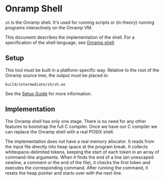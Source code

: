 # Onramp Shell

`sh` is the Onramp shell. It's used for running scripts or (in theory) running programs interactively on the Onramp VM.

This document describes the implementation of the shell. For a specification of the shell language, see [Onramp shell](../../docs/shell.md).


## Setup

This tool must be built in a platform-specific way. Relative to the root of the Onramp source tree, the output must be placed in:

```
build/intermediate/sh/sh.oe
```

See the [Setup Guide](../../../docs/setup-guide.md) for more information.


## Implementation

The Onramp shell has only one stage. There is no need for any other features to bootstrap the full C compiler. Once we have our C compiler we can replace the Onramp shell with a real POSIX shell.

The implementation does not have a real memory allocator. It reads from the input file directly into heap space at the program break. It collects whitespace-delimited tokens, keeping the start of each token in an array of command-line arguments. When it finds the end of a line (an unescaped newline, a comment or the end of the file), it checks the first token and executes the corresponding command. After running the command, it resets the heap pointer and starts over with the next line.
